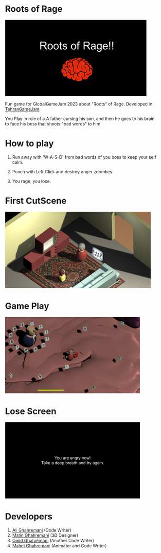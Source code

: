 # Roots of Rage
<img src="./README_MEDIA/Banner.png" height=250></img>

Fun game for GlobalGameJam 2023 about "Roots" of Rage. Developed in <a href="https://globalgamejam.ir">TehranGameJam</a>

You Play in role of a A father cursing his son, and then he goes to his brain to face his boss that shoots "bad words" to him.

# How to play

1. Run away with 'W-A-S-D' from bad words of you boss to keep your self calm.

2. Punch with Left Click and destroy anger zoombes.

3. You rage, you lose.

# First CutScene
<img src="./README_MEDIA/FirstCutSeen.png" height=250></img>

# Game Play
<img src="./README_MEDIA/BoosFight.png" height=250></img>

# Lose Screen
<img src="./README_MEDIA/DeadScreen.png" height=250></img>

# Developers
1. <a href="https://ali77gh.ir">Ali Ghahremani</a> (Code Writer)
2. <a href="https://instagram.com/mat.in_gh">Matin Ghahremani</a> (3D Designer)
3. <a href="https://github.com/pharakh">Omid Ghahremani</a> (Another Code Writer)
4. <a href="https://github.com/LordEvil1">Mahdi Ghahremani</a> (Animator and Code Writer)